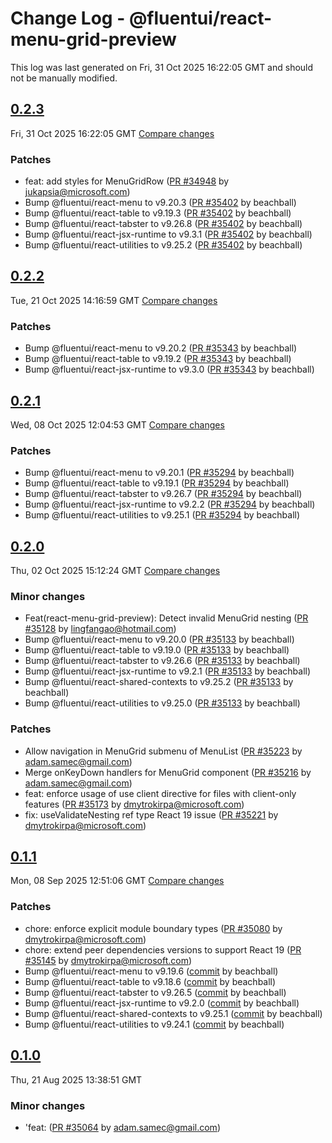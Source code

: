 # Change Log - @fluentui/react-menu-grid-preview

This log was last generated on Fri, 31 Oct 2025 16:22:05 GMT and should not be manually modified.

<!-- Start content -->

## [0.2.3](https://github.com/microsoft/fluentui/tree/@fluentui/react-menu-grid-preview_v0.2.3)

Fri, 31 Oct 2025 16:22:05 GMT 
[Compare changes](https://github.com/microsoft/fluentui/compare/@fluentui/react-menu-grid-preview_v0.2.2..@fluentui/react-menu-grid-preview_v0.2.3)

### Patches

- feat: add styles for MenuGridRow ([PR #34948](https://github.com/microsoft/fluentui/pull/34948) by jukapsia@microsoft.com)
- Bump @fluentui/react-menu to v9.20.3 ([PR #35402](https://github.com/microsoft/fluentui/pull/35402) by beachball)
- Bump @fluentui/react-table to v9.19.3 ([PR #35402](https://github.com/microsoft/fluentui/pull/35402) by beachball)
- Bump @fluentui/react-tabster to v9.26.8 ([PR #35402](https://github.com/microsoft/fluentui/pull/35402) by beachball)
- Bump @fluentui/react-jsx-runtime to v9.3.1 ([PR #35402](https://github.com/microsoft/fluentui/pull/35402) by beachball)
- Bump @fluentui/react-utilities to v9.25.2 ([PR #35402](https://github.com/microsoft/fluentui/pull/35402) by beachball)

## [0.2.2](https://github.com/microsoft/fluentui/tree/@fluentui/react-menu-grid-preview_v0.2.2)

Tue, 21 Oct 2025 14:16:59 GMT 
[Compare changes](https://github.com/microsoft/fluentui/compare/@fluentui/react-menu-grid-preview_v0.2.1..@fluentui/react-menu-grid-preview_v0.2.2)

### Patches

- Bump @fluentui/react-menu to v9.20.2 ([PR #35343](https://github.com/microsoft/fluentui/pull/35343) by beachball)
- Bump @fluentui/react-table to v9.19.2 ([PR #35343](https://github.com/microsoft/fluentui/pull/35343) by beachball)
- Bump @fluentui/react-jsx-runtime to v9.3.0 ([PR #35343](https://github.com/microsoft/fluentui/pull/35343) by beachball)

## [0.2.1](https://github.com/microsoft/fluentui/tree/@fluentui/react-menu-grid-preview_v0.2.1)

Wed, 08 Oct 2025 12:04:53 GMT 
[Compare changes](https://github.com/microsoft/fluentui/compare/@fluentui/react-menu-grid-preview_v0.2.0..@fluentui/react-menu-grid-preview_v0.2.1)

### Patches

- Bump @fluentui/react-menu to v9.20.1 ([PR #35294](https://github.com/microsoft/fluentui/pull/35294) by beachball)
- Bump @fluentui/react-table to v9.19.1 ([PR #35294](https://github.com/microsoft/fluentui/pull/35294) by beachball)
- Bump @fluentui/react-tabster to v9.26.7 ([PR #35294](https://github.com/microsoft/fluentui/pull/35294) by beachball)
- Bump @fluentui/react-jsx-runtime to v9.2.2 ([PR #35294](https://github.com/microsoft/fluentui/pull/35294) by beachball)
- Bump @fluentui/react-utilities to v9.25.1 ([PR #35294](https://github.com/microsoft/fluentui/pull/35294) by beachball)

## [0.2.0](https://github.com/microsoft/fluentui/tree/@fluentui/react-menu-grid-preview_v0.2.0)

Thu, 02 Oct 2025 15:12:24 GMT 
[Compare changes](https://github.com/microsoft/fluentui/compare/@fluentui/react-menu-grid-preview_v0.1.1..@fluentui/react-menu-grid-preview_v0.2.0)

### Minor changes

- Feat(react-menu-grid-preview): Detect invalid MenuGrid nesting ([PR #35128](https://github.com/microsoft/fluentui/pull/35128) by lingfangao@hotmail.com)
- Bump @fluentui/react-menu to v9.20.0 ([PR #35133](https://github.com/microsoft/fluentui/pull/35133) by beachball)
- Bump @fluentui/react-table to v9.19.0 ([PR #35133](https://github.com/microsoft/fluentui/pull/35133) by beachball)
- Bump @fluentui/react-tabster to v9.26.6 ([PR #35133](https://github.com/microsoft/fluentui/pull/35133) by beachball)
- Bump @fluentui/react-jsx-runtime to v9.2.1 ([PR #35133](https://github.com/microsoft/fluentui/pull/35133) by beachball)
- Bump @fluentui/react-shared-contexts to v9.25.2 ([PR #35133](https://github.com/microsoft/fluentui/pull/35133) by beachball)
- Bump @fluentui/react-utilities to v9.25.0 ([PR #35133](https://github.com/microsoft/fluentui/pull/35133) by beachball)

### Patches

- Allow navigation in MenuGrid submenu of MenuList ([PR #35223](https://github.com/microsoft/fluentui/pull/35223) by adam.samec@gmail.com)
- Merge onKeyDown handlers for MenuGrid component ([PR #35216](https://github.com/microsoft/fluentui/pull/35216) by adam.samec@gmail.com)
- feat: enforce usage of use client directive for files with client-only features ([PR #35173](https://github.com/microsoft/fluentui/pull/35173) by dmytrokirpa@microsoft.com)
- fix: useValidateNesting ref type React 19 issue ([PR #35221](https://github.com/microsoft/fluentui/pull/35221) by dmytrokirpa@microsoft.com)

## [0.1.1](https://github.com/microsoft/fluentui/tree/@fluentui/react-menu-grid-preview_v0.1.1)

Mon, 08 Sep 2025 12:51:06 GMT 
[Compare changes](https://github.com/microsoft/fluentui/compare/@fluentui/react-menu-grid-preview_v0.1.0..@fluentui/react-menu-grid-preview_v0.1.1)

### Patches

- chore: enforce explicit module boundary types ([PR #35080](https://github.com/microsoft/fluentui/pull/35080) by dmytrokirpa@microsoft.com)
- chore: extend peer dependencies versions to support React 19 ([PR #35145](https://github.com/microsoft/fluentui/pull/35145) by dmytrokirpa@microsoft.com)
- Bump @fluentui/react-menu to v9.19.6 ([commit](https://github.com/microsoft/fluentui/commit/17af11b3c9f4cac2beeaf4342a81c1f08e95fd29) by beachball)
- Bump @fluentui/react-table to v9.18.6 ([commit](https://github.com/microsoft/fluentui/commit/17af11b3c9f4cac2beeaf4342a81c1f08e95fd29) by beachball)
- Bump @fluentui/react-tabster to v9.26.5 ([commit](https://github.com/microsoft/fluentui/commit/17af11b3c9f4cac2beeaf4342a81c1f08e95fd29) by beachball)
- Bump @fluentui/react-jsx-runtime to v9.2.0 ([commit](https://github.com/microsoft/fluentui/commit/17af11b3c9f4cac2beeaf4342a81c1f08e95fd29) by beachball)
- Bump @fluentui/react-shared-contexts to v9.25.1 ([commit](https://github.com/microsoft/fluentui/commit/17af11b3c9f4cac2beeaf4342a81c1f08e95fd29) by beachball)
- Bump @fluentui/react-utilities to v9.24.1 ([commit](https://github.com/microsoft/fluentui/commit/17af11b3c9f4cac2beeaf4342a81c1f08e95fd29) by beachball)

## [0.1.0](https://github.com/microsoft/fluentui/tree/@fluentui/react-menu-grid-preview_v0.1.0)

Thu, 21 Aug 2025 13:38:51 GMT

### Minor changes

- 'feat: ([PR #35064](https://github.com/microsoft/fluentui/pull/35064) by adam.samec@gmail.com)

